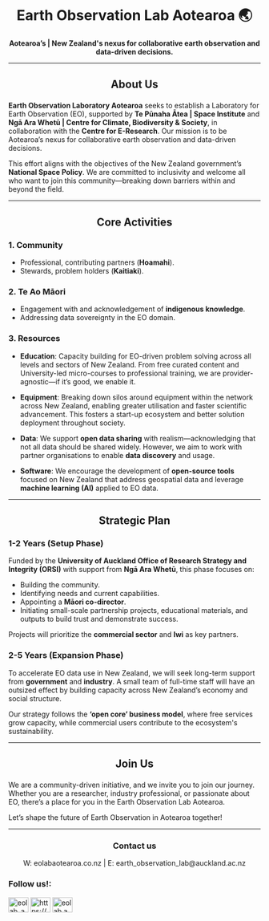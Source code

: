 

<h1 align="center">Earth Observation Lab Aotearoa 🌏 </h1>

<p align="center">
  <strong>Aotearoa’s | New Zealand's nexus for collaborative earth observation and data-driven decisions.</strong>
</p>

---

## <p align="center">About Us </p>

**Earth Observation Laboratory Aotearoa** seeks to establish a Laboratory for Earth Observation (EO), supported by **Te Pūnaha Ātea | Space Institute** and **Ngā Ara Whetū | Centre for Climate, Biodiversity & Society**, in collaboration with the **Centre for E-Research**. Our mission is to be Aotearoa’s nexus for collaborative earth observation and data-driven decisions.

This effort aligns with the objectives of the New Zealand government’s **National Space Policy**. We are committed to inclusivity and welcome all who want to join this community—breaking down barriers within and beyond the field.

---

## <p align="center"> Core Activities </p>

### 1. **Community**  
- Professional, contributing partners (**Hoamahi**).
- Stewards, problem holders (**Kaitiaki**).

### 2. **Te Ao Māori**  
- Engagement with and acknowledgement of **indigenous knowledge**.
- Addressing data sovereignty in the EO domain.

### 3. **Resources**

- **Education**: Capacity building for EO-driven problem solving across all levels and sectors of New Zealand. From free curated content and University-led micro-courses to professional training, we are provider-agnostic—if it’s good, we enable it.
  
- **Equipment**: Breaking down silos around equipment within the network across New Zealand, enabling greater utilisation and faster scientific advancement. This fosters a start-up ecosystem and better solution deployment throughout society.
  
- **Data**: We support **open data sharing** with realism—acknowledging that not all data should be shared widely. However, we aim to work with partner organisations to enable **data discovery** and usage.

- **Software**: We encourage the development of **open-source tools** focused on New Zealand that address geospatial data and leverage **machine learning (AI)** applied to EO data.

---

## <p align="center"> Strategic Plan </p>

### 1-2 Years (Setup Phase)
Funded by the **University of Auckland Office of Research Strategy and Integrity (ORSI)** with support from **Ngā Ara Whetū**, this phase focuses on:
- Building the community.
- Identifying needs and current capabilities.
- Appointing a **Māori co-director**.
- Initiating small-scale partnership projects, educational materials, and outputs to build trust and demonstrate success.

Projects will prioritize the **commercial sector** and **Iwi** as key partners.

### 2-5 Years (Expansion Phase)
To accelerate EO data use in New Zealand, we will seek long-term support from **government** and **industry**. A small team of full-time staff will have an outsized effect by building capacity across New Zealand’s economy and social structure.

Our strategy follows the **‘open core’ business model**, where free services grow capacity, while commercial users contribute to the ecosystem's sustainability.

---

## <p align="center"> Join Us </p>

We are a community-driven initiative, and we invite you to join our journey. Whether you are a researcher, industry professional, or passionate about EO, there’s a place for you in the Earth Observation Lab Aotearoa.

Let’s shape the future of Earth Observation in Aotearoa together!

---

### <p align="center"> **Contact us** 
<p align="center"> W: eolabaotearoa.co.nz | E: earth_observation_lab@auckland.ac.nz </p>


<h3 align="left">Follow us!:</h3>
<p align="left">
<a href="https://twitter.com/eolab_aotearoa" target="blank"><img align="center" src="https://raw.githubusercontent.com/rahuldkjain/github-profile-readme-generator/master/src/images/icons/Social/twitter.svg" alt="eolab_aotearoa" height="30" width="40" /></a>
<a href="https://linkedin.com/in/https://www.linkedin.com/company/104432362/admin/dashboard/" target="blank"><img align="center" src="https://raw.githubusercontent.com/rahuldkjain/github-profile-readme-generator/master/src/images/icons/Social/linked-in-alt.svg" alt="https://www.linkedin.com/company/104432362/admin/dashboard/" height="30" width="40" /></a>
<a href="https://instagram.com/eolab.aotearoa" target="blank"><img align="center" src="https://raw.githubusercontent.com/rahuldkjain/github-profile-readme-generator/master/src/images/icons/Social/instagram.svg" alt="eolab.aotearoa" height="30" width="40" /></a>
</p>




